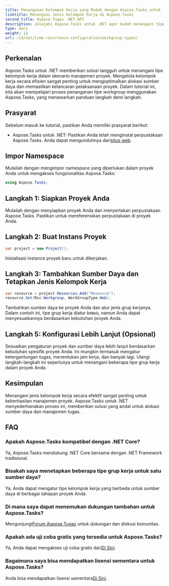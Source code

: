 ```yaml
---
title: Penanganan Kelompok Kerja yang Mudah dengan Aspose.Tasks untuk .NET
linktitle: Menangani Jenis Kelompok Kerja di Aspose.Tasks
second_title: Aspose.Tugas .NET API
description: Jelajahi Aspose.Tasks untuk .NET agar mudah menangani tipe grup kerja di proyek Anda. Mengoptimalkan alokasi sumber daya dan meningkatkan manajemen proyek.
type: docs
weight: 12
url: /id/net/time-recurrence-configuration/workgroup-types/
---
```

## Perkenalan
Aspose.Tasks untuk .NET memberikan solusi tangguh untuk menangani tipe kelompok kerja dalam skenario manajemen proyek. Mengelola kelompok kerja secara efisien sangat penting untuk mengoptimalkan alokasi sumber daya dan memastikan kelancaran pelaksanaan proyek. Dalam tutorial ini, kita akan mempelajari proses penanganan tipe workgroup menggunakan Aspose.Tasks, yang menawarkan panduan langkah demi langkah.
## Prasyarat
Sebelum masuk ke tutorial, pastikan Anda memiliki prasyarat berikut:
-  Aspose.Tasks untuk .NET: Pastikan Anda telah menginstal perpustakaan Aspose.Tasks. Anda dapat mengunduhnya dari[situs web](https://releases.aspose.com/tasks/net/).
## Impor Namespace
Mulailah dengan mengimpor namespace yang diperlukan dalam proyek Anda untuk mengakses fungsionalitas Aspose.Tasks:
```csharp
using Aspose.Tasks;
```
## Langkah 1: Siapkan Proyek Anda
Mulailah dengan menyiapkan proyek Anda dan menyertakan perpustakaan Aspose.Tasks. Pastikan untuk mereferensikan perpustakaan di proyek Anda.
## Langkah 2: Buat Instans Proyek
```csharp
var project = new Project();
```
Inisialisasi instance proyek baru untuk dikerjakan.
## Langkah 3: Tambahkan Sumber Daya dan Tetapkan Jenis Kelompok Kerja
```csharp
var resource = project.Resources.Add("Resource");
resource.Set(Rsc.Workgroup, WorkGroupType.Web);
```
 Tambahkan sumber daya ke proyek Anda dan atur jenis grup kerjanya. Dalam contoh ini, tipe grup kerja diatur ke`Web`, namun Anda dapat menyesuaikannya berdasarkan kebutuhan proyek Anda.
## Langkah 5: Konfigurasi Lebih Lanjut (Opsional)
Sesuaikan pengaturan proyek dan sumber daya lebih lanjut berdasarkan kebutuhan spesifik proyek Anda. Ini mungkin termasuk mengatur ketergantungan tugas, menentukan jam kerja, dan banyak lagi.
Ulangi langkah-langkah ini seperlunya untuk menangani beberapa tipe grup kerja dalam proyek Anda.
## Kesimpulan
Menangani jenis kelompok kerja secara efektif sangat penting untuk keberhasilan manajemen proyek. Aspose.Tasks untuk .NET menyederhanakan proses ini, memberikan solusi yang andal untuk alokasi sumber daya dan manajemen tugas.
## FAQ
### Apakah Aspose.Tasks kompatibel dengan .NET Core?
Ya, Aspose.Tasks mendukung .NET Core bersama dengan .NET Framework tradisional.
### Bisakah saya menetapkan beberapa tipe grup kerja untuk satu sumber daya?
Ya, Anda dapat mengatur tipe kelompok kerja yang berbeda untuk sumber daya di berbagai tahapan proyek Anda.
### Di mana saya dapat menemukan dukungan tambahan untuk Aspose.Tasks?
 Mengunjungi[Forum Aspose.Tugas](https://forum.aspose.com/c/tasks/15) untuk dukungan dan diskusi komunitas.
### Apakah ada uji coba gratis yang tersedia untuk Aspose.Tasks?
 Ya, Anda dapat mengakses uji coba gratis dari[Di Sini](https://releases.aspose.com/).
### Bagaimana saya bisa mendapatkan lisensi sementara untuk Aspose.Tasks?
 Anda bisa mendapatkan lisensi sementara[Di Sini](https://purchase.aspose.com/temporary-license/).
